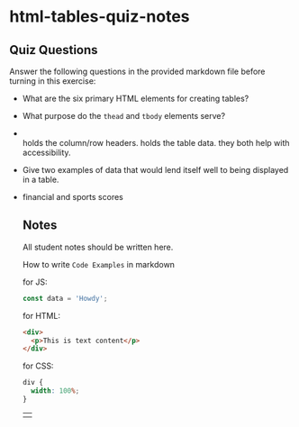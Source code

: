 # html-tables-quiz-notes

## Quiz Questions

Answer the following questions in the provided markdown file before turning in this exercise:

- What are the six primary HTML elements for creating tables?

- <table><tr><td><thead><tbody><tfoot>

- What purpose do the `thead` and `tbody` elements serve?

- <thead> holds the column/row headers. <tbody> holds the table data. they both help with accessibility.

- Give two examples of data that would lend itself well to being displayed in a table.

- financial and sports scores

## Notes

All student notes should be written here.

How to write `Code Examples` in markdown

for JS:

```javascript
const data = 'Howdy';
```

for HTML:

```html
<div>
  <p>This is text content</p>
</div>
```

for CSS:

```css
div {
  width: 100%;
}
```
